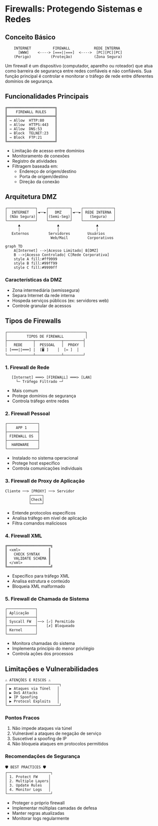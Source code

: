 # Firewalls: Protegendo Sistemas e Redes

## Conceito Básico

```ascii
    INTERNET          FIREWALL           REDE INTERNA
      [WWW]    <----> [===||===]  <---->  [PC][PC][PC]
    (Perigo)         (Proteção)          (Zona Segura)
```

Um firewall é um dispositivo (computador, aparelho ou roteador) que atua como barreira de segurança entre redes confiáveis e não confiáveis. Sua função principal é controlar e monitorar o tráfego de rede entre diferentes domínios de segurança.

## Funcionalidades Principais

```ascii
╔══════════════════════╗
║    FIREWALL RULES    ║
╠══════════════════════╣
║ → Allow  HTTP:80     ║
║ → Allow  HTTPS:443   ║
║ → Allow  DNS:53      ║
║ → Block  TELNET:23   ║
║ → Block  FTP:21      ║
╚══════════════════════╝
```

- Limitação de acesso entre domínios
- Monitoramento de conexões
- Registro de atividades
- Filtragem baseada em:
  - Endereço de origem/destino
  - Porta de origem/destino
  - Direção da conexão

## Arquitetura DMZ

```ascii
┌─────────────┐    ┌──────────┐    ┌──────────────┐
│  INTERNET   │◄──►│   DMZ    │◄──►│ REDE INTERNA │
│ (Não Segura)│    │(Semi-Seg)│    │   (Segura)   │
└─────────────┘    └──────────┘    └──────────────┘
      ▲                 ▲                 ▲
      │                 │                 │
   Externos         Servidores        Usuários
                     Web/Mail         Corporativos
```

```mermaid
graph TD
    A[Internet] -->|Acesso Limitado| B[DMZ]
    B -->|Acesso Controlado| C[Rede Corporativa]
    style A fill:#ff9999
    style B fill:#99ff99
    style C fill:#9999ff
```

### Características da DMZ
- Zona intermediária (semissegura)
- Separa Internet da rede interna
- Hospeda serviços públicos (ex: servidores web)
- Controle granular de acessos

## Tipos de Firewalls

```ascii
┌────────────────────────────────────┐
│         TIPOS DE FIREWALL          │
├────────────┬────────────┬─────────┤
│   REDE     │  PESSOAL   │  PROXY  │
│ [═══||═══] │  [🖥️ ]    │  [↔️ ]  │
└────────────┴────────────┴─────────┘
```

### 1. Firewall de Rede
```ascii
   [Internet] ═══> [FIREWALL] ═══> [LAN]
     └─ Tráfego Filtrado ─┘
```
- Mais comum
- Protege domínios de segurança
- Controla tráfego entre redes

### 2. Firewall Pessoal
```ascii
┌──────────────┐
│    APP 1     │
├──────────────┤
│ FIREWALL OS  │
├──────────────┤
│  HARDWARE    │
└──────────────┘
```
- Instalado no sistema operacional
- Protege host específico
- Controla comunicações individuais

### 3. Firewall de Proxy de Aplicação
```ascii
Cliente ──> [PROXY] ──> Servidor
           ┌─────┐
           │Check│
           └─────┘
```
- Entende protocolos específicos
- Analisa tráfego em nível de aplicação
- Filtra comandos maliciosos

### 4. Firewall XML
```ascii
╔════════════════════╗
║ <xml>             ║
║   CHECK SYNTAX    ║
║   VALIDATE SCHEMA ║
║ </xml>            ║
╚════════════════════╝
```
- Específico para tráfego XML
- Analisa estrutura e conteúdo
- Bloqueia XML malformado

### 5. Firewall de Chamada de Sistema
```ascii
┌─────────────┐
│ Aplicação   │
├─────────────┤
│ Syscall FW  │──> [✓] Permitido
├─────────────┤    [✗] Bloqueado
│ Kernel      │
└─────────────┘
```
- Monitora chamadas do sistema
- Implementa princípio do menor privilégio
- Controla ações dos processos

## Limitações e Vulnerabilidades

```ascii
⚠️ ATENÇÕES E RISCOS ⚠️
┌────────────────────────┐
│ ▶ Ataques via Túnel   │
│ ▶ DoS Attacks         │
│ ▶ IP Spoofing         │
│ ▶ Protocol Exploits   │
└────────────────────────┘
```

### Pontos Fracos
1. Não impede ataques via túnel
2. Vulnerável a ataques de negação de serviço
3. Suscetível a spoofing de IP
4. Não bloqueia ataques em protocolos permitidos

### Recomendações de Segurança
```ascii
🛡️ BEST PRACTICES 🛡️
┌────────────────────┐
│ 1. Protect FW     │
│ 2. Multiple Layers│
│ 3. Update Rules   │
│ 4. Monitor Logs   │
└────────────────────┘
```
- Proteger o próprio firewall
- Implementar múltiplas camadas de defesa
- Manter regras atualizadas
- Monitorar logs regularmente